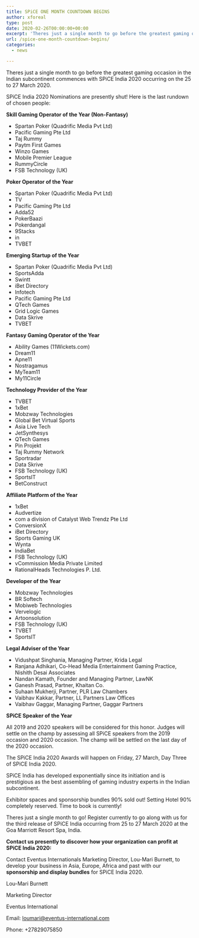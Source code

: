```yaml
---
title: SPiCE ONE MONTH COUNTDOWN BEGINS
author: xforeal 
type: post
date: 2020-02-26T00:00:00+00:00
excerpt: 'Theres just a single month to go before the greatest gaming occasion in the Indian subcontinent commences with SPiCE India 2020 occurring on the 25 to 27 March 2020 '
url: /spice-one-month-countdown-begins/
categories:
  - news

---
```

Theres just a single month to go before the greatest gaming occasion in the Indian subcontinent commences with SPiCE India 2020 occurring on the 25 to 27 March 2020. 

SPiCE India 2020 Nominations are presently shut! Here is the last rundown of chosen people: 

**Skill Gaming Operator of the Year (Non-Fantasy)** 

  * Spartan Poker (Quadrific Media Pvt Ltd) 
  * Pacific Gaming Pte Ltd 
  * Taj Rummy 
  * Paytm First Games 
  * Winzo Games 
  * Mobile Premier League 
  * RummyCircle 
  * FSB Technology (UK) 

**Poker Operator of the Year** 

  * Spartan Poker (Quadrific Media Pvt Ltd) 
  * TV 
  * Pacific Gaming Pte Ltd 
  * Adda52 
  * PokerBaazi 
  * Pokerdangal 
  * 9Stacks 
  * in 
  * TVBET 

**Emerging Startup of the Year** 

  * Spartan Poker (Quadrific Media Pvt Ltd) 
  * SportsAdda 
  * Swintt 
  * iBet Directory 
  * Infotech 
  * Pacific Gaming Pte Ltd 
  * QTech Games 
  * Grid Logic Games 
  * Data Skrive 
  * TVBET 

**Fantasy Gaming Operator of the Year** 

  * Ability Games (11Wickets.com) 
  * Dream11 
  * Apne11 
  * Nostragamus 
  * MyTeam11 
  * My11Circle 

**Technology Provider of the Year** 

  * TVBET 
  * 1xBet 
  * Mobzway Technologies 
  * Global Bet Virtual Sports 
  * Asia Live Tech 
  * JetSynthesys 
  * QTech Games 
  * Pin Projekt 
  * Taj Rummy Network 
  * Sportradar 
  * Data Skrive 
  * FSB Technology (UK) 
  * SportsIT 
  * BetConstruct 

**Affiliate Platform of the Year** 

  * 1xBet 
  * Audvertize 
  * com a division of Catalyst Web Trendz Pte Ltd 
  * ConversionX 
  * iBet Directory 
  * Sports Gaming UK 
  * Wynta 
  * IndiaBet 
  * FSB Technology (UK) 
  * vCommission Media Private Limited 
  * RationalHeads Technologies P. Ltd. 

**Developer of the Year** 

  * Mobzway Technologies 
  * BR Softech 
  * Mobiweb Technologies 
  * Vervelogic 
  * Artoonsolution 
  * FSB Technology (UK) 
  * TVBET 
  * SportsIT 

**Legal Adviser of the Year** 

  * Vidushpat Singhania, Managing Partner, Krida Legal 
  * Ranjana Adhikari, Co-Head Media Entertainment Gaming Practice, Nishith Desai Associates 
  * Nandan Kamath, Founder and Managing Partner, LawNK 
  * Ganesh Prasad, Partner, Khaitan Co. 
  * Suhaan Mukherji, Partner, PLR Law Chambers 
  * Vaibhav Kakkar, Partner, LL Partners Law Offices 
  * Vaibhav Gaggar, Managing Partner, Gaggar Partners 

**SPiCE Speaker of the Year** 

All 2019 and 2020 speakers will be considered for this honor. Judges will settle on the champ by assessing all SPiCE speakers from the 2019 occasion and 2020 occasion. The champ will be settled on the last day of the 2020 occasion. 

The SPiCE India 2020 Awards will happen on Friday, 27 March, Day Three of SPiCE India 2020. 

SPiCE India has developed exponentially since its initiation and is prestigious as the best assembling of gaming industry experts in the Indian subcontinent. 

Exhibitor spaces and sponsorship bundles 90&percnt; sold out! Setting Hotel 90&percnt; completely reserved. Time to book is currently! 

Theres just a single month to go! Register currently to go along with us for the third release of SPiCE India occurring from 25 to 27 March 2020 at the Goa Marriott Resort Spa, India. 

**Contact us presently to discover how your organization can profit at SPiCE India 2020:** 

Contact Eventus Internationals Marketing Director, Lou-Mari Burnett, to develop your business in Asia, Europe, Africa and past with our **sponsorship and display bundles** for SPiCE India 2020. 

Lou-Mari Burnett 

Marketing Director 

Eventus International 

Email: loumari@eventus-international.com 

Phone: +27829075850